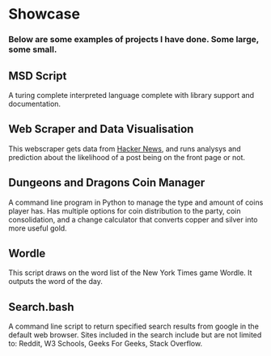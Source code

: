# Showcase

### Below are some examples of projects I have done. Some large, some small.

## MSD Script

A turing complete interpreted language complete with library support and documentation.

## Web Scraper and Data Visualisation

This webscraper gets data from [Hacker News](https://news.ycombinator.com/news), and runs analysys and prediction about the likelihood of a post being on the front page or not.

## Dungeons and Dragons Coin Manager
A command line program in Python to manage the type and amount of coins player has. Has multiple options for coin distribution to the party, coin consolidation, and a change calculator that converts copper and silver into more useful gold.

## Wordle
This script draws on the word list of the New York Times game Wordle. It outputs the word of the day.

## Search.bash

A command line script to return specified search results from google in the 
default web browser. Sites included in the search include but are not limited to: 
Reddit, W3 Schools, Geeks For Geeks, Stack Overflow. 
